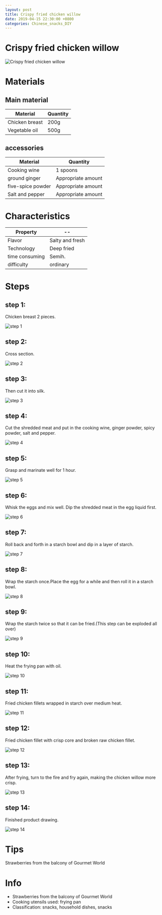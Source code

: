 ```yaml
---
layout: post
title: Crispy fried chicken willow
date: 2019-04-15 22:30:00 +0800
categories: Chinese_snacks_DIY
---
```


# Crispy fried chicken willow

![Crispy fried chicken willow]({{site.baseurl}}/img/411590/411590.jpg)

# Materials


## Main material

Material|Quantity
--|--
Chicken breast|200g
Vegetable oil|500g

## accessories

Material|Quantity
--|--
Cooking wine|1 spoons
ground ginger|Appropriate amount
five-spice powder|Appropriate amount
Salt and pepper|Appropriate amount

# Characteristics

Property|--
--|--
Flavor|Salty and fresh
Technology|Deep fried
time consuming|Semih.
difficulty|ordinary

# Steps

## step 1:

Chicken breast 2 pieces.

![step 1]({{site.baseurl}}/img/411590/1.jpg)

## step 2:

Cross section.

![step 2]({{site.baseurl}}/img/411590/2.jpg)

## step 3:

Then cut it into silk.

![step 3]({{site.baseurl}}/img/411590/3.jpg)

## step 4:

Cut the shredded meat and put in the cooking wine, ginger powder, spicy powder, salt and pepper.

![step 4]({{site.baseurl}}/img/411590/4.jpg)

## step 5:

Grasp and marinate well for 1 hour.

![step 5]({{site.baseurl}}/img/411590/5.jpg)

## step 6:

Whisk the eggs and mix well. Dip the shredded meat in the egg liquid first.

![step 6]({{site.baseurl}}/img/411590/6.jpg)

## step 7:

Roll back and forth in a starch bowl and dip in a layer of starch.

![step 7]({{site.baseurl}}/img/411590/7.jpg)

## step 8:

Wrap the starch once.Place the egg for a while and then roll it in a starch bowl.

![step 8]({{site.baseurl}}/img/411590/8.jpg)

## step 9:

Wrap the starch twice so that it can be fried.(This step can be exploded all over)

![step 9]({{site.baseurl}}/img/411590/9.jpg)

## step 10:

Heat the frying pan with oil.

![step 10]({{site.baseurl}}/img/411590/10.jpg)

## step 11:

Fried chicken fillets wrapped in starch over medium heat.

![step 11]({{site.baseurl}}/img/411590/11.jpg)

## step 12:

Fried chicken fillet with crisp core and broken raw chicken fillet.

![step 12]({{site.baseurl}}/img/411590/12.jpg)

## step 13:

After frying, turn to the fire and fry again, making the chicken willow more crisp.

![step 13]({{site.baseurl}}/img/411590/13.jpg)

## step 14:

Finished product drawing.

![step 14]({{site.baseurl}}/img/411590/14.jpg)

# Tips

Strawberries from the balcony of Gourmet World

# Info

- Strawberries from the balcony of Gourmet World
- Cooking utensils used: frying pan
- Classification: snacks, household dishes, snacks